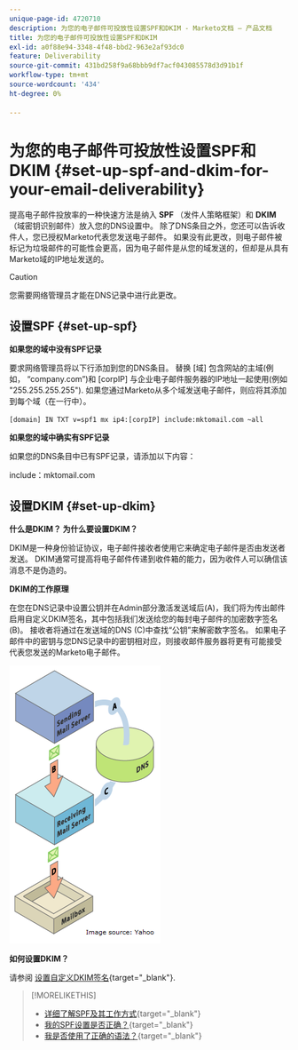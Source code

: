 ```yaml
---
unique-page-id: 4720710
description: 为您的电子邮件可投放性设置SPF和DKIM - Marketo文档 — 产品文档
title: 为您的电子邮件可投放性设置SPF和DKIM
exl-id: a0f88e94-3348-4f48-bbd2-963e2af93dc0
feature: Deliverability
source-git-commit: 431bd258f9a68bbb9df7acf043085578d3d91b1f
workflow-type: tm+mt
source-wordcount: '434'
ht-degree: 0%

---
```


# 为您的电子邮件可投放性设置SPF和DKIM {#set-up-spf-and-dkim-for-your-email-deliverability}

提高电子邮件投放率的一种快速方法是纳入 **SPF** （发件人策略框架）和 **DKIM** （域密钥识别邮件）放入您的DNS设置中。 除了DNS条目之外，您还可以告诉收件人，您已授权Marketo代表您发送电子邮件。 如果没有此更改，则电子邮件被标记为垃圾邮件的可能性会更高，因为电子邮件是从您的域发送的，但却是从具有Marketo域的IP地址发送的。

>[!CAUTION]
>
>您需要网络管理员才能在DNS记录中进行此更改。

## 设置SPF {#set-up-spf}

**如果您的域中没有SPF记录**

要求网络管理员将以下行添加到您的DNS条目。 替换 [域] 包含网站的主域(例如， “company.com”)和 [corpIP] 与企业电子邮件服务器的IP地址一起使用(例如 &quot;255.255.255.255&quot;). 如果您通过Marketo从多个域发送电子邮件，则应将其添加到每个域（在一行中）。

`[domain] IN TXT v=spf1 mx ip4:[corpIP] include:mktomail.com ~all`

**如果您的域中确实有SPF记录**

如果您的DNS条目中已有SPF记录，请添加以下内容：

include：mktomail.com

## 设置DKIM {#set-up-dkim}

**什么是DKIM？ 为什么要设置DKIM？**

DKIM是一种身份验证协议，电子邮件接收者使用它来确定电子邮件是否由发送者发送。 DKIM通常可提高将电子邮件传递到收件箱的能力，因为收件人可以确信该消息不是伪造的。

**DKIM的工作原理**

在您在DNS记录中设置公钥并在Admin部分激活发送域后(A)，我们将为传出邮件启用自定义DKIM签名，其中包括我们发送给您的每封电子邮件的加密数字签名(B)。 接收者将通过在发送域的DNS (C)中查找“公钥”来解密数字签名。 如果电子邮件中的密钥与您DNS记录中的密钥相对应，则接收邮件服务器将更有可能接受代表您发送的Marketo电子邮件。

![](assets/image2015-1-12-13-3a56-3a55.png)

**如何设置DKIM？**

请参阅 [设置自定义DKIM签名](/help/marketo/product-docs/email-marketing/deliverability/set-up-a-custom-dkim-signature.md){target="_blank"}.

>[!MORELIKETHIS]
>
>* [详细了解SPF及其工作方式](http://www.open-spf.org/Introduction/){target="_blank"}
>* [我的SPF设置是否正确？](https://www.kitterman.com/spf/validate.html){target="_blank"}
>* [我是否使用了正确的语法？](http://www.open-spf.org/SPF_Record_Syntax/){target="_blank"}

